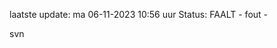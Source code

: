laatste update: 
ma 06-11-2023 10:56   uur 
Status: FAALT - fout - 
<div class="service R">svn</div>
